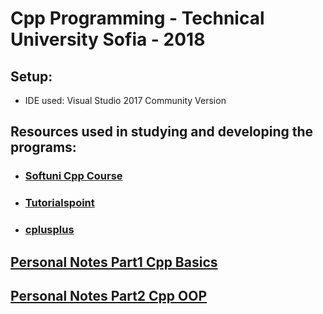 # Cpp Programming - Technical University Sofia - 2018

## Setup:
* IDE used: Visual Studio 2017 Community Version

## Resources used in studying and developing the programs:
* ### [Softuni Cpp Course](https://softuni.bg/trainings/1573/cpp-programming-february-2017)
* ### [Tutorialspoint](https://www.tutorialspoint.com/cplusplus/cpp_basic_syntax.htm)
* ### [cplusplus](http://www.cplusplus.com/doc/tutorial/)


## [Personal Notes Part1 Cpp Basics](https://docs.google.com/document/d/e/2PACX-1vQ9jEFTkLru9hu4vZtR0uTngEUukSwuWmMQtX0AG-IjRxzaG-qR1xokaARud1hLPkgG96Dks5qDHUNB/pub)
## [Personal Notes Part2 Cpp OOP](https://docs.google.com/document/d/e/2PACX-1vQtNgB8ObA1CUCdZv0oB_rbTG12uHTP0uTm7di_fDgIojqGg3ktgXZjoZwKLDv5amu9lhicNLhnlPiD/pub)
